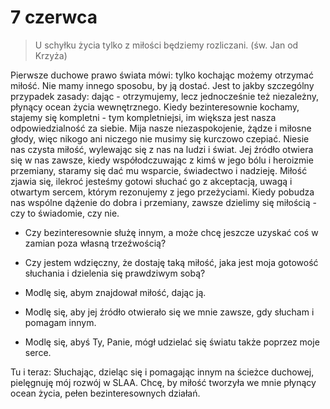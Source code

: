 
# 7 czerwca

> U schyłku życia tylko z miłości będziemy rozliczani. (św. Jan od Krzyża)

Pierwsze duchowe prawo świata mówi: tylko kochając możemy otrzymać miłość. Nie mamy innego sposobu, by ją dostać. Jest to jakby szczególny przypadek zasady: dając - otrzymujemy, lecz jednocześnie też niezależny, płynący ocean życia wewnętrznego. Kiedy bezinteresownie kochamy, stajemy się kompletni - tym kompletniejsi, im większa jest nasza odpowiedzialność za siebie. Mija nasze niezaspokojenie, żądze i miłosne głody, więc nikogo ani niczego nie musimy się kurczowo czepiać. Niesie nas czysta miłość, wylewając się z nas na ludzi i świat. Jej źródło otwiera się w nas zawsze, kiedy współodczuwając z kimś w jego bólu i heroizmie przemiany, staramy się dać mu wsparcie, świadectwo i nadzieję. Miłość zjawia się, ilekroć jesteśmy gotowi słuchać go z akceptacją, uwagą i otwartym sercem, którym rezonujemy z jego przeżyciami. Kiedy pobudza nas wspólne dążenie do dobra i przemiany, zawsze dzielimy się miłością - czy to świadomie, czy nie.

- Czy bezinteresownie służę innym, a może chcę jeszcze uzyskać coś w zamian poza własną trzeźwością?
- Czy jestem wdzięczny, że dostaję taką miłość, jaka jest moja gotowość słuchania i dzielenia się prawdziwym sobą?

- Modlę się, abym znajdował miłość, dając ją.
- Modlę się, aby jej źródło otwierało się we mnie zawsze, gdy słucham i pomagam innym.
- Modlę się, abyś Ty, Panie, mógł udzielać się światu także poprzez moje serce.

Tu i teraz: Słuchając, dzieląc się i pomagając innym na ścieżce duchowej, pielęgnuję mój rozwój w SLAA. Chcę, by miłość tworzyła we mnie płynący ocean życia, pełen bezinteresownych działań.
